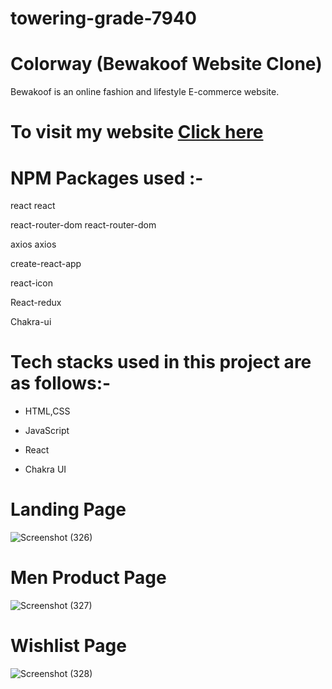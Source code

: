 # towering-grade-7940

# Colorway (Bewakoof Website Clone)
Bewakoof is an online fashion and lifestyle E-commerce website.

# To visit my website [Click here](https://wondrous-starship-6605a1.netlify.app/)


# NPM Packages used :-

react react

react-router-dom react-router-dom

axios axios

create-react-app

react-icon

React-redux

Chakra-ui

# Tech stacks used in this project are as follows:-

- HTML,CSS

- JavaScript

- React

- Chakra UI

# Landing Page

![Screenshot (326)](https://user-images.githubusercontent.com/119393327/229432854-44d5cf73-c7af-48f0-b817-cd567bc381f2.png)



# Men Product Page

![Screenshot (327)](https://user-images.githubusercontent.com/119393327/229433132-997aa6ad-4e43-4a70-8ad9-dd0852a4ead1.png)


# Wishlist Page

![Screenshot (328)](https://user-images.githubusercontent.com/119393327/229433354-1a23c80a-f346-434a-98bf-2d9dc5d6e62f.png)
